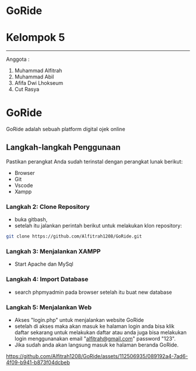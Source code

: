 # **GoRide**


# **Kelompok 5**

---

Anggota :

1. Muhammad Alfitrah
2. Muhammad Abil
3. Afifa Dwi Lhokseum
4. Cut Rasya

# GoRide

GoRide adalah sebuah platform digital ojek online

## Langkah-langkah Penggunaan


Pastikan perangkat Anda sudah terinstal dengan perangkat lunak berikut:

- Browser
- Git
- Vscode
- Xampp

### Langkah 2: Clone Repository

- buka gitbash,
- setelah itu jalankan perintah berikut untuk melakukan klon repository:

```bash
git clone https://github.com/Alfitrah1208/GoRide.git

```

### Langkah 3: Menjalankan XAMPP

- Start Apache dan MySql

### Langkah 4: Import Database

- search phpmyadmin pada browser setelah itu buat new database

### Langkah 5: Menjalankan Web

- Akses "login.php" untuk menjalankan website GoRide
- setelah di akses maka akan masuk ke halaman login anda bisa klik daftar sekarang untuk melakukan daftar atau anda juga bisa melakukan login menggunanakan email "alfitrah@gmail.com" password "123".
- Jika sudah anda akan langsung masuk ke halaman beranda GoRide.

  

https://github.com/Alfitrah1208/GoRide/assets/112506935/089192a4-7ad6-4f09-b941-b873f04dcbeb


